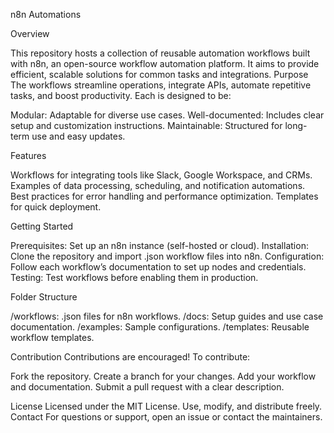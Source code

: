 n8n Automations

Overview

This repository hosts a collection of reusable automation workflows built with n8n, an open-source workflow automation platform. It aims to provide efficient, scalable solutions for common tasks and integrations.
Purpose
The workflows streamline operations, integrate APIs, automate repetitive tasks, and boost productivity. Each is designed to be:

Modular: Adaptable for diverse use cases.
Well-documented: Includes clear setup and customization instructions.
Maintainable: Structured for long-term use and easy updates.

Features

Workflows for integrating tools like Slack, Google Workspace, and CRMs.
Examples of data processing, scheduling, and notification automations.
Best practices for error handling and performance optimization.
Templates for quick deployment.

Getting Started

Prerequisites: Set up an n8n instance (self-hosted or cloud).
Installation: Clone the repository and import .json workflow files into n8n.
Configuration: Follow each workflow’s documentation to set up nodes and credentials.
Testing: Test workflows before enabling them in production.

Folder Structure

/workflows: .json files for n8n workflows.
/docs: Setup guides and use case documentation.
/examples: Sample configurations.
/templates: Reusable workflow templates.

Contribution
Contributions are encouraged! To contribute:

Fork the repository.
Create a branch for your changes.
Add your workflow and documentation.
Submit a pull request with a clear description.

License
Licensed under the MIT License. Use, modify, and distribute freely.
Contact
For questions or support, open an issue or contact the maintainers.
